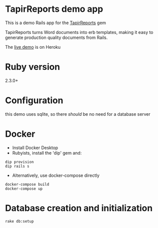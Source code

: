 # TapirReports demo app

This is a demo Rails app for the [TapirReports](https://github.com/jnicho02/tapir-reports) gem

TapirReports turns Word documents into erb templates, making it easy to generate production quality documents from Rails.

The [live demo](https://tapir-reports-demo.herokuapp.com) is on Heroku

Ruby version
============
2.3.0+

Configuration
=============
this demo uses sqlite, so there _should_ be no need for a database server

Docker
======
* Install Docker Desktop
* Rubyists, install the 'dip' gem and:
```
dip provision
dip rails s
```
* Alternatively, use docker-compose directly
```
docker-compose build
docker-compose up
```

Database creation and initialization
====================================
```
rake db:setup
```
